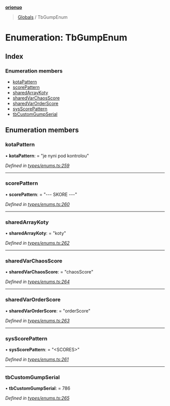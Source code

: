 **[orionuo](../README.md)**

> [Globals](../globals.md) / TbGumpEnum

# Enumeration: TbGumpEnum

## Index

### Enumeration members

* [kotaPattern](tbgumpenum.md#kotapattern)
* [scorePattern](tbgumpenum.md#scorepattern)
* [sharedArrayKoty](tbgumpenum.md#sharedarraykoty)
* [sharedVarChaosScore](tbgumpenum.md#sharedvarchaosscore)
* [sharedVarOrderScore](tbgumpenum.md#sharedvarorderscore)
* [sysScorePattern](tbgumpenum.md#sysscorepattern)
* [tbCustomGumpSerial](tbgumpenum.md#tbcustomgumpserial)

## Enumeration members

### kotaPattern

•  **kotaPattern**:  = "je nyni pod kontrolou"

*Defined in [types/enums.ts:259](https://github.com/msviha/orionuo/blob/692d718/src/types/enums.ts#L259)*

___

### scorePattern

•  **scorePattern**:  = "--- SKORE ---"

*Defined in [types/enums.ts:260](https://github.com/msviha/orionuo/blob/692d718/src/types/enums.ts#L260)*

___

### sharedArrayKoty

•  **sharedArrayKoty**:  = "koty"

*Defined in [types/enums.ts:262](https://github.com/msviha/orionuo/blob/692d718/src/types/enums.ts#L262)*

___

### sharedVarChaosScore

•  **sharedVarChaosScore**:  = "chaosScore"

*Defined in [types/enums.ts:264](https://github.com/msviha/orionuo/blob/692d718/src/types/enums.ts#L264)*

___

### sharedVarOrderScore

•  **sharedVarOrderScore**:  = "orderScore"

*Defined in [types/enums.ts:263](https://github.com/msviha/orionuo/blob/692d718/src/types/enums.ts#L263)*

___

### sysScorePattern

•  **sysScorePattern**:  = "\<SCORES>"

*Defined in [types/enums.ts:261](https://github.com/msviha/orionuo/blob/692d718/src/types/enums.ts#L261)*

___

### tbCustomGumpSerial

•  **tbCustomGumpSerial**:  = 786

*Defined in [types/enums.ts:265](https://github.com/msviha/orionuo/blob/692d718/src/types/enums.ts#L265)*
